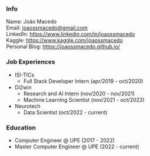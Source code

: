 ### Info
Name: João Macedo  
Email: joaossmacedo@gmail.com  
LinkedIn: https://www.linkedin.com/in/joaossmacedo  
Kaggle: https://www.kaggle.com/joaossmacedo  
Personal Blog: https://joaossmacedo.github.io/

### Job Experiences
- ISI-TICs
  - Full Stack Developer Intern (apr/2019 - oct/2020)
- Di2win
  - Research and AI Intern (nov/2020 - nov/2021)
  - Machine Learning Scientist (nov/2021 - oct/2022)
- Neurotech
  - Data Scientist (oct/2022 - current)

### Education
- Computer Engineer @ UPE (2017 - 2022)
- Master Computer Engineer @ UPE (2022 - current)

<!--
**joaossmacedo/joaossmacedo** is a ✨ _special_ ✨ repository because its `README.md` (this file) appears on your GitHub profile.

Here are some ideas to get you started:

- 🔭 I’m currently working on ...
- 🌱 I’m currently learning ...
- 👯 I’m looking to collaborate on ...
- 🤔 I’m looking for help with ...
- 💬 Ask me about ...
- 📫 How to reach me: ...
- 😄 Pronouns: ...
- ⚡ Fun fact: ...
-->
